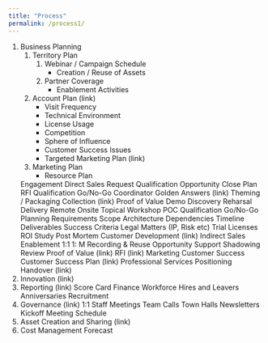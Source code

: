 ```yaml
---
title: "Process"
permalink: /process1/
---
```

<ol>
  <li>Business Planning
  <ol>
    <li>Territory Plan
      <ol>
        <li> Webinar / Campaign Schedule
          <ul><li>Creation / Reuse of Assets</li></ul>
        <li>Partner Coverage
        <ul><li>Enablement Activities</li>
      </ol>
    <li>Account Plan (link)
      <ul>
        <li>Visit Frequency
        <li>Technical Environment
        <li>License Usage
        <li>Competition
        <li>Sphere of Influence
        <li>Customer Success Issues
        <li>Targeted Marketing Plan (link)
      </ul>
    <li>Marketing Plan
      <ul><li>Resource Plan</li></ul>
  </ol>
  <li<>Engagement
  Direct Sales
    Request
    Qualification
    Opportunity
      Close Plan
      RFI
        Qualification Go/No-Go
        Coordinator
        Golden Answers (link)
        Theming / Packaging
        Collection (link)
      Proof of Value
        Demo
          Discovery
          Reharsal
          Delivery
            Remote
            Onsite
        Topical Workshop
        POC
          Qualification Go/No-Go
          Planning
          Requirements
          Scope
          Architecture
          Dependencies
          Timeline
          Deliverables
          Success Criteria
          Legal Matters (IP, Risk etc)
          Trial Licenses
        ROI Study
        Post Mortem
    Customer Development (link)
  Indirect Sales
    Enablement
      1:1
      1: M
      Recording & Reuse
    Opportunity Support
      Shadowing
      Review Proof of Value (link)
      RFI (link)
  Marketing
  Customer Success
    Customer Success Plan (link)
  Professional Services
    Positioning
    Handover (link)
  <li>Innovation (link)
  <li>Reporting (link)
  Score Card
  Finance
  Workforce
    Hires and Leavers
    Anniversaries
    Recruitment
  <li>Governance (link)
  1:1
  Staff Meetings
  Team Calls
  Town Halls
  Newsletters
  Kickoff
  Meeting Schedule
  <li>Asset Creation and Sharing (link)
  <li>Cost Management
  Forecast
</ol>
